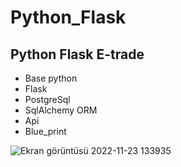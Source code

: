 # Python_Flask
## Python Flask E-trade
* Base python
* Flask
* PostgreSql
* SqlAlchemy ORM
* Api
* Blue_print

![Ekran görüntüsü 2022-11-23 133935](https://user-images.githubusercontent.com/100940437/203526362-d3c4c8ee-989a-4dda-a412-d3821392bf65.jpg)

